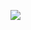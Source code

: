 <a href="https://www.instagram.com/zerochae/" target="_blank"><img src="https://img.shields.io/badge/Insta-FFFFFF?style=for-the-badge&logo=E4405F&logoColor=000000"/></a>
